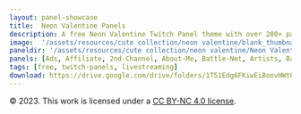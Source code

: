 ```yaml
---
layout: panel-showcase
title:  Neon Valentine Panels
description: A free Neon Valentine Twitch Panel theme with over 200+ panels.
image:  '/assets/resources/cute collection/neon valentine/blank_thumbnail.png'
paneldir: '/assets/resources/cute collection/neon valentine/Neon Valentine_'
panels: [Ads, Affiliate, 2nd-Channel, About-Me, Battle-Net, Artists, Background, ArtStation, Birthday, BTTV, Calendar, Blog, Charity, Chat-Rules, Clips, Channel-Points, Emotes, Fanmail, Donate, Editor, Friends, Games, Gear, FAQ, Hardware, Hive, Hall-of-Fame, Hall-of-Shame, Ko-Fi, Languages, Leaderboard, Links, Music, Mastadon, Merch, Mods, New-Channel, P.O, Partners, My-Shop, Sponsorships, Subscribe, Support, TikTok, Perks, Playlist, Pronouns, Rules]
tags: [free, twitch-panels, livestreaming]
download: https://drive.google.com/drive/folders/1T51Edg6FKiwEiBoovHWtQ2yeYNdOSWup?usp=share_link
---
```


© 2023. This work is licensed under a [CC BY-NC 4.0 license](https://creativecommons.org/licenses/by-nc/4.0/). 